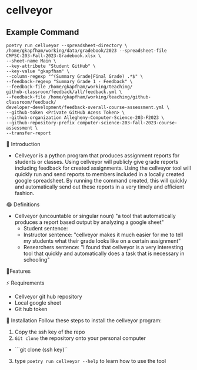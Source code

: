# cellveyor

## Example Command

```
poetry run cellveyor --spreadsheet-directory \
/home/gkapfham/working/data/gradebook/2023 --spreadsheet-file
CMPSC-203-Fall-2023-Gradebook.xlsx \
--sheet-name Main \
--key-attribute "Student GitHub" \
--key-value "gkapfham" \
--column-regexp "^(Summary Grade|Final Grade) .*$" \
--feedback-regexp "Summary Grade 1 - Feedback" \
--feedback-file /home/gkapfham/working/teaching/
github-classroom/feedback/all/feedback.yml \
--feedback-file /home/gkapfham/working/teaching/github-classroom/feedback/
developer-development/feedback-overall-course-assessment.yml \
--github-token <Private GitHub Acess Token> \
--github-organization Allegheny-Computer-Science-203-F2023 \
--github-repository-prefix computer-science-203-fall-2023-course-assessment \
--transfer-report
```

🎉 Introduction

- Cellveyor is a python program that produces assignment reports for students or
classes. Using cellveyor will publicly give grade reports including feedback for
created assignments. Using the cellveyor tool will quickly run and send reports to
members included in a locally created google spreadsheet. By running the command
created, this will quickly and automatically send out these reports in a very timely
and efficient fashion.

 😂 Definitions
- Cellveyor (uncountable or singular noun) "a tool that automatically produces a report based output by analyzing a
google sheet"
    - Student sentence:
    - Instructor sentence: "cellveyor makes it much easier for me to tell my students what their grade looks like
    on a certain assignment"
    - Researchers sentence: "I found that cellveyor is a very interesting tool that quickly and automatically does
    a task that is necessary in schooling"

 🔋Features

 ⚡️ Requirements
- Cellveyor git hub repository
- Local google sheet
- Git hub token

 🔽 Installation
Follow these steps to install the cellveyor program:
1. Copy the ssh key of the repo
2. ```Git clone``` the repository onto your personal computer
- ```git clone (ssh key)``
3. type ```poetry run cellveyor --help``` to learn how to use the tool
